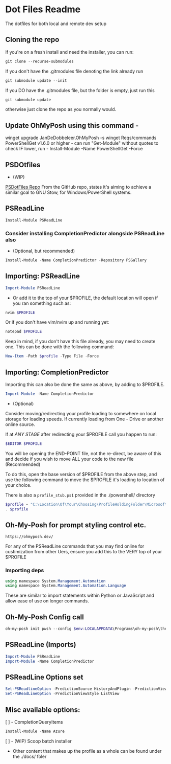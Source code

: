 # Dot Files Readme

The dotfiles for both local and remote dev setup


## Cloning the repo

If you're on a fresh install and need the installer, you can run:

```ps1
git clone --recurse-submodules 
```

If you don't have the .gitmodules file denoting the link already run

```ps1
git submodule update --init
```


If you DO have the .gitmodules file, but the folder is empty, just run this

```ps1
git submodule update
```

otherwise just clone the repo as you normally would.


## Update OhMyPosh using this command -

winget upgrade JanDeDobbeleer.OhMyPosh -s winget
Reqs/commands
PowerShellGet v1.6.0 or higher - can run "Get-Module" without quotes to check
IF lower, run - Install-Module -Name PowerShellGet -Force


## PSDOtfiles

- (WIP)

[PSDotFiles Repo](https://github.com/ralish/PSDotFiles)
From the GitHub repo, states it's aiming to achieve a similar goal to GNU Stow, for Windows/PowerShell systems.


## PSReadLine

```ps1
Install-Module PSReadLine
```


### Consider installing CompletionPredictor alongside PSReadLine also

- (Optional, but recommended)

```ps1
Install-Module -Name CompletionPredictor -Repository PSGallery
```


## Importing: PSReadLine

```ps1
Import-Module PSReadLine
```

- Or add it to the top of your $PROFILE,
    the default location will open if you ran something such as:

```ps1
nvim $PROFILE
```

Or if you don't have vim/nvim up and running yet:

```ps1
notepad $PROFILE
```

Keep in mind, if you don't have this file already, you may need to create one.
This can be done with the following command:

```ps1
New-Item -Path $profile -Type File -Force
```


## Importing: CompletionPredictor

Importing this can also be done the same as above, by adding to $PROFILE.

```ps1
Import-Module -Name CompletionPredictor
```

- (Optional)

Consider moving/redirecting your profile loading to somewhere on local storage for loading speeds.
If currently loading from One - Drive or another online source.

If at _ANY STAGE_ after redirecting your $PROFILE call you happen to run:

```ps1
$EDITOR $PROFILE
```

You will be opening the END-POINT file, not the re-direct, be aware of this and decide if you wish to move ALL your code to the new file (Recommended)

To do this, open the base version of $PROFILE from the above step, and use the following command to move the 
$PROFILE it's loading to location of your choice.

There is also a `profile_stub.ps1` provided in the ./powershell/ directory

```ps1
$profile = "C:\Location\Of\Your\Choosing\ProfileHoldingFolder\Microsoft.PowerShell_profile.ps1"
. $profile
```


## Oh-My-Posh for prompt styling control etc.

`https://ohmyposh.dev/`

For any of the PSReadLine commands that you may find online for custimization from other Uers, ensure you add this to the VERY top of your $PROFILE


### Importing deps

```ps1
using namespace System.Management.Automation
using namespace System.Management.Automation.Language
```

These are similar to import statements within Python or JavaScript and allow ease of use on longer commands.

## Oh-My-Posh Config call

```ps1
oh-my-posh init pwsh --config $env:LOCALAPPDATA\Programs\oh-my-posh\themes\1Custom_Work_powerlevel10k_rainbow.omp.json| Invoke-Expression
```

## PSReadLine (Imports)

```ps1
Import-Module PSReadLine
Import-Module -Name CompletionPredictor
```

## PSReadLine Options set

```ps1
Set-PSReadlineOption -PredictionSource HistoryAndPlugin -PredictionViewStyle ListView -HistorySearchCursorMovesToEnd
Set-PSReadLineOption -PredictionViewStyle ListView
```

## Misc available options:

[ ] - CompletionQueryItems

```ps1
Install-Module -Name Azure
```

[ ] - (WIP) Scoop batch installer

- Other content that makes up the profile as a whole can be found under the ./docs/ foler

